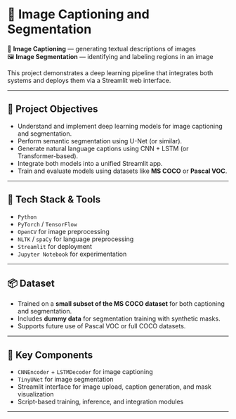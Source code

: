 # 🧠 Image Captioning and Segmentation 
 
📸 **Image Captioning** — generating textual descriptions of images  
🖼️ **Image Segmentation** — identifying and labeling regions in an image

This project demonstrates a deep learning pipeline that integrates both systems and deploys them via a Streamlit web interface.

---

## 🎯 Project Objectives

- Understand and implement deep learning models for image captioning and segmentation.
- Perform semantic segmentation using U-Net (or similar).
- Generate natural language captions using CNN + LSTM (or Transformer-based).
- Integrate both models into a unified Streamlit app.
- Train and evaluate models using datasets like **MS COCO** or **Pascal VOC**.

---

## 🔧 Tech Stack & Tools

- `Python`
- `PyTorch` / `TensorFlow`
- `OpenCV` for image preprocessing
- `NLTK` / `spaCy` for language preprocessing
- `Streamlit` for deployment
- `Jupyter Notebook` for experimentation

---

## 📦 Dataset

- Trained on a **small subset of the MS COCO dataset** for both captioning and segmentation.
- Includes **dummy data** for segmentation training with synthetic masks.
- Supports future use of Pascal VOC or full COCO datasets.

---

## 📁 Key Components

- `CNNEncoder` + `LSTMDecoder` for image captioning
- `TinyUNet` for image segmentation
- Streamlit interface for image upload, caption generation, and mask visualization
- Script-based training, inference, and integration modules

---


